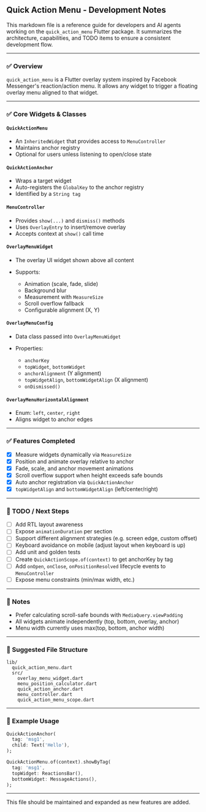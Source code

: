 ## Quick Action Menu - Development Notes

This markdown file is a reference guide for developers and AI agents working on the `quick_action_menu` Flutter package. It summarizes the architecture, capabilities, and TODO items to ensure a consistent development flow.

---

### ✅ Overview

`quick_action_menu` is a Flutter overlay system inspired by Facebook Messenger's reaction/action menu. It allows any widget to trigger a floating overlay menu aligned to that widget.

---

### ✅ Core Widgets & Classes

#### `QuickActionMenu`

* An `InheritedWidget` that provides access to `MenuController`
* Maintains anchor registry
* Optional for users unless listening to open/close state

#### `QuickActionAnchor`

* Wraps a target widget
* Auto-registers the `GlobalKey` to the anchor registry
* Identified by a `String tag`

#### `MenuController`

* Provides `show(...)` and `dismiss()` methods
* Uses `OverlayEntry` to insert/remove overlay
* Accepts context at `show()` call time

#### `OverlayMenuWidget`

* The overlay UI widget shown above all content
* Supports:

  * Animation (scale, fade, slide)
  * Background blur
  * Measurement with `MeasureSize`
  * Scroll overflow fallback
  * Configurable alignment (X, Y)

#### `OverlayMenuConfig`

* Data class passed into `OverlayMenuWidget`
* Properties:

  * `anchorKey`
  * `topWidget`, `bottomWidget`
  * `anchorAlignment` (Y alignment)
  * `topWidgetAlign`, `bottomWidgetAlign` (X alignment)
  * `onDismissed()`

#### `OverlayMenuHorizontalAlignment`

* Enum: `left`, `center`, `right`
* Aligns widget to anchor edges

---

### ✅ Features Completed

* [x] Measure widgets dynamically via `MeasureSize`
* [x] Position and animate overlay relative to anchor
* [x] Fade, scale, and anchor movement animations
* [x] Scroll overflow support when height exceeds safe bounds
* [x] Auto anchor registration via `QuickActionAnchor`
* [x] `topWidgetAlign` and `bottomWidgetAlign` (left/center/right)

---

### 🚧 TODO / Next Steps

* [ ] Add RTL layout awareness
* [ ] Expose `animationDuration` per section
* [ ] Support different alignment strategies (e.g. screen edge, custom offset)
* [ ] Keyboard avoidance on mobile (adjust layout when keyboard is up)
* [ ] Add unit and golden tests
* [ ] Create `QuickActionScope.of(context)` to get anchorKey by tag
* [ ] Add `onOpen`, `onClose`, `onPositionResolved` lifecycle events to `MenuController`
* [ ] Expose menu constraints (min/max width, etc.)

---

### 🧠 Notes

* Prefer calculating scroll-safe bounds with `MediaQuery.viewPadding`
* All widgets animate independently (top, bottom, overlay, anchor)
* Menu width currently uses max(top, bottom, anchor width)

---

### 📂 Suggested File Structure

```
lib/
  quick_action_menu.dart
  src/
    overlay_menu_widget.dart
    menu_position_calculator.dart
    quick_action_anchor.dart
    menu_controller.dart
    quick_action_menu_scope.dart
```

---

### 🧪 Example Usage

```dart
QuickActionAnchor(
  tag: 'msg1',
  child: Text('Hello'),
);

QuickActionMenu.of(context).showByTag(
  tag: 'msg1',
  topWidget: ReactionsBar(),
  bottomWidget: MessageActions(),
);
```

---

This file should be maintained and expanded as new features are added.

